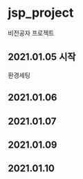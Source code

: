 # jsp_project
비전공자 프로젝트

## 2021.01.05 시작
  환경세팅

## 2021.01.06
  
## 2021.01.07
  
## 2021.01.09
  
## 2021.01.10
